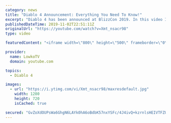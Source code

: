 ```yaml
---
category: news
title: "Diablo 4 Announcement: Everything You Need To Know!"
excerpt: "Diablo 4 has been announced at BlizzCon 2019. In this video I go over everything you need to know about this upcoming Blizzard Entertainment game."
publishedDateTime: 2019-11-02T22:51:11Z
originalUrl: "https://youtube.com/watch?v=Xmt_nsacr98"
type: video

featuredContent: "<iframe width=\"800\" height=\"500\" frameborder=\"0\" src=\"https://www.youtube.com/embed/Xmt_nsacr98\" allow=\"accelerometer; autoplay; encrypted-media; gyroscope; picture-in-picture\" allowfullscreen></iframe>"

provider:
  name: LowkoTV
  domain: youtube.com

topics:
  - Diablo 4

images:
  - url: "https://i.ytimg.com/vi/Xmt_nsacr98/maxresdefault.jpg"
    width: 1280
    height: 720
    isCached: true

secured: "GvZoXdOUPsWa6GhgN6LAYk0hA6oBdbK57nxYSFc/4J4ivQ+kzrnlsHEIVTFZUbEm5VNHxT9d7F/kGfnlpSPrVEuPG9jpDnpQGw5MkFPClWBH6CR3lD4tXu45f7apj2eXsSx+bjMw9BB//eQlGXZ/phi4/ry0TDtROWfU1WlDCzUyW7MOdtzuI0T/SQKEdSp4CflYJ+AZtmEAkzKqSfphq9UdS40hYfXrHeBsZGuqvGRNec1GkIaBH9j8EN7qo9+L6g0UgARJ/okKa6eMnF7nUFXkn4i1OXzAv6EN6ltaV1XhLImhNYjRbGuZ8tP4JEQzTWjP3qbcCvzmB1TsEoEvUOUuuggp1Ouk0T9F17CXy92QC0beog7wL+A4VIjh3VpBAsFmHzdFopDKW/Q8ybuHyjIfWeiLhFcyE4urV8f3E1hZCv/8N5E/dn2gzeqR2x+Y;KfblUCTXSzqrE07aBtNSOA=="
---
```


